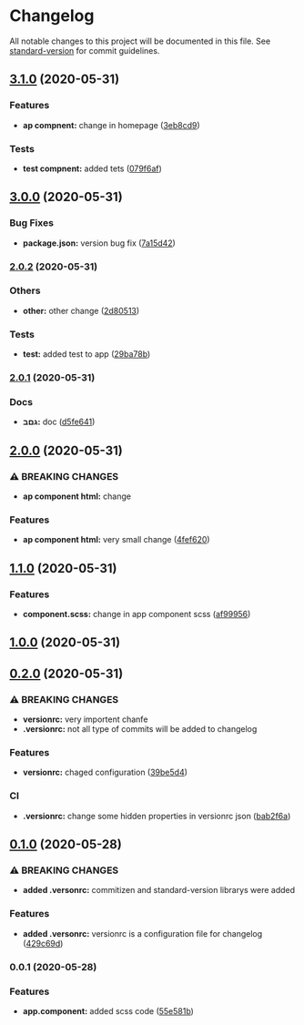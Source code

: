# Changelog

All notable changes to this project will be documented in this file. See [standard-version](https://github.com/conventional-changelog/standard-version) for commit guidelines.

## [3.1.0](https://github.com/rotem1988/commitizen-standard-version/compare/v3.0.0...v3.1.0) (2020-05-31)


### Features

* **ap compnent:** change in homepage ([3eb8cd9](https://github.com/rotem1988/commitizen-standard-version/commit/3eb8cd915b196cc185f9549e78ea13142ca6c7cc))


### Tests

* **test compnent:** added tets ([079f6af](https://github.com/rotem1988/commitizen-standard-version/commit/079f6af2db4b758884386186fd4224263d66ffa7))

## [3.0.0](https://github.com/rotem1988/commitizen-standard-version/compare/v2.0.2...v3.0.0) (2020-05-31)


### Bug Fixes

* **package.json:** version bug fix ([7a15d42](https://github.com/rotem1988/commitizen-standard-version/commit/7a15d421528b941f3c903315c43e74a2967bdb0f))

### [2.0.2](https://github.com/rotem1988/commitizen-standard-version/compare/v2.0.1...v2.0.2) (2020-05-31)


### Others

* **other:** other change ([2d80513](https://github.com/rotem1988/commitizen-standard-version/commit/2d80513f28223fa1d8d06077f0a03fb8ce28a1a8))


### Tests

* **test:** added test to app ([29ba78b](https://github.com/rotem1988/commitizen-standard-version/commit/29ba78b92deb7f29f3452a771d6e07af606af52e))

### [2.0.1](https://github.com/rotem1988/commitizen-standard-version/compare/v2.0.0...v2.0.1) (2020-05-31)


### Docs

* **גםב:** doc ([d5fe641](https://github.com/rotem1988/commitizen-standard-version/commit/d5fe641924d65c76bf81bba6b11a257d2b00a2ea))

## [2.0.0](https://github.com/rotem1988/commitizen-standard-version/compare/v1.1.0...v2.0.0) (2020-05-31)


### ⚠ BREAKING CHANGES

* **ap component html:** change

### Features

* **ap component html:** very small change ([4fef620](https://github.com/rotem1988/commitizen-standard-version/commit/4fef62060a2c54f4fe5190de88b39ae527cf6490))

## [1.1.0](https://github.com/rotem1988/commitizen-standard-version/compare/v1.0.0...v1.1.0) (2020-05-31)


### Features

* **component.scss:** change in app component scss ([af99956](https://github.com/rotem1988/commitizen-standard-version/commit/af99956a99fca266daf0912242ec93563aeb90f3))

## [1.0.0](https://github.com/rotem1988/commitizen-standard-version/compare/v0.2.0...v1.0.0) (2020-05-31)

## [0.2.0](https://github.com/rotem1988/commitizen-standard-version/compare/v0.1.0...v0.2.0) (2020-05-31)


### ⚠ BREAKING CHANGES

* **versionrc:** very importent chanfe
* **.versionrc:** not all type of commits will be added to changelog

### Features

* **versionrc:** chaged configuration ([39be5d4](https://github.com/rotem1988/commitizen-standard-version/commit/39be5d4d8a92efcc8882a38e6b150719aec9bfee))


### CI

* **.versionrc:** change some hidden properties in versionrc json ([bab2f6a](https://github.com/rotem1988/commitizen-standard-version/commit/bab2f6a5b03771ccbeb79bbb905b14ac108762b8))

## [0.1.0](https://github.com/rotem1988/commitizen-standard-version/compare/v0.0.1...v0.1.0) (2020-05-28)


### ⚠ BREAKING CHANGES

* **added .versonrc:** commitizen and standard-version librarys were added

### Features

* **added .versonrc:** versionrc is a configuration file for changelog ([429c69d](https://github.com/rotem1988/commitizen-standard-version/commit/429c69d28d66feb6ba0f8a379b79e8048c761650))

### 0.0.1 (2020-05-28)


### Features

* **app.component:** added scss code ([55e581b](https://github.com/rotem1988/commitizen-standard-version/commit/55e581b0d163c2a190f6d1e8154470aab886c79a))
